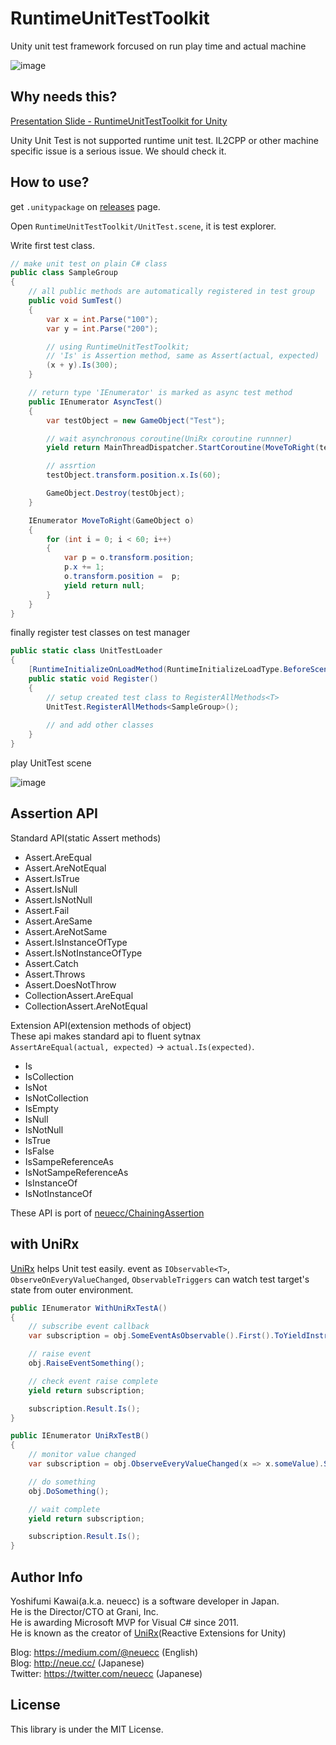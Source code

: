 RuntimeUnitTestToolkit
===
Unity unit test framework forcused on run play time and actual machine

![image](https://cloud.githubusercontent.com/assets/46207/23584717/4590d63e-01ad-11e7-8fe2-1dfcd83d06db.png)

Why needs this?
---
[Presentation Slide - RuntimeUnitTestToolkit for Unity](https://www.slideshare.net/neuecc/runtimeunittesttoolkit-for-unityenglish)

Unity Unit Test is not supported runtime unit test. IL2CPP or other machine specific issue is a serious issue. We should check it.

How to use?
---
get `.unitypackage` on [releases](https://github.com/neuecc/RuntimeUnitTestToolkit/releases) page.

Open `RuntimeUnitTestToolkit/UnitTest.scene`, it is test explorer.

Write first test class.

```csharp
// make unit test on plain C# class
public class SampleGroup
{
    // all public methods are automatically registered in test group
    public void SumTest()
    {
        var x = int.Parse("100");
        var y = int.Parse("200");

        // using RuntimeUnitTestToolkit;
        // 'Is' is Assertion method, same as Assert(actual, expected)
        (x + y).Is(300);
    }

    // return type 'IEnumerator' is marked as async test method
    public IEnumerator AsyncTest()
    {
        var testObject = new GameObject("Test");

        // wait asynchronous coroutine(UniRx coroutine runnner)
        yield return MainThreadDispatcher.StartCoroutine(MoveToRight(testObject));

        // assrtion
        testObject.transform.position.x.Is(60);

        GameObject.Destroy(testObject);
    }

    IEnumerator MoveToRight(GameObject o)
    {
        for (int i = 0; i < 60; i++)
        {
            var p = o.transform.position;
            p.x += 1;
            o.transform.position =  p;
            yield return null;
        }
    }
}
```

finally register test classes on test manager

```csharp
public static class UnitTestLoader
{
    [RuntimeInitializeOnLoadMethod(RuntimeInitializeLoadType.BeforeSceneLoad)]
    public static void Register()
    {
        // setup created test class to RegisterAllMethods<T>
        UnitTest.RegisterAllMethods<SampleGroup>();
     
        // and add other classes
    }
}
```

play UnitTest scene

![image](https://cloud.githubusercontent.com/assets/46207/23584863/79d6023a-01b1-11e7-86a5-b5d4cd0eaa53.png)


Assertion API
---

Standard API(static Assert methods)

* Assert.AreEqual
* Assert.AreNotEqual
* Assert.IsTrue
* Assert.IsNull
* Assert.IsNotNull
* Assert.Fail
* Assert.AreSame
* Assert.AreNotSame
* Assert.IsInstanceOfType
* Assert.IsNotInstanceOfType
* Assert.Catch
* Assert.Throws
* Assert.DoesNotThrow
* CollectionAssert.AreEqual
* CollectionAssert.AreNotEqual

Extension API(extension methods of object)  
These api makes standard api to fluent sytnax  
`AssertAreEqual(actual, expected)` -> `actual.Is(expected)`.

* Is
* IsCollection
* IsNot
* IsNotCollection
* IsEmpty
* IsNull
* IsNotNull
* IsTrue
* IsFalse
* IsSampeReferenceAs
* IsNotSampeReferenceAs
* IsInstanceOf
* IsNotInstanceOf

These API is port of [neuecc/ChainingAssertion](https://github.com/neuecc/ChainingAssertion)

with UniRx
---
[UniRx](http://github.com/neuecc/UniRx/) helps Unit test easily. event as `IObservable<T>`,  `ObserveOnEveryValueChanged`, `ObservableTriggers` can watch test target's state from outer environment.

```csharp
public IEnumerator WithUniRxTestA()
{
    // subscribe event callback
    var subscription = obj.SomeEventAsObservable().First().ToYieldInstruction();

    // raise event 
    obj.RaiseEventSomething();

    // check event raise complete
    yield return subscription;

    subscription.Result.Is();
}

public IEnumerator UniRxTestB()
{
    // monitor value changed
    var subscription = obj.ObserveEveryValueChanged(x => x.someValue).Skip(1).First().ToYieldInstruction();

    // do something
    obj.DoSomething();

    // wait complete
    yield return subscription;

    subscription.Result.Is();
}
```

Author Info
---
Yoshifumi Kawai(a.k.a. neuecc) is a software developer in Japan.  
He is the Director/CTO at Grani, Inc.  
He is awarding Microsoft MVP for Visual C# since 2011.  
He is known as the creator of [UniRx](http://github.com/neuecc/UniRx/)(Reactive Extensions for Unity)  

Blog: https://medium.com/@neuecc (English)  
Blog: http://neue.cc/ (Japanese)  
Twitter: https://twitter.com/neuecc (Japanese)   

License
---
This library is under the MIT License.